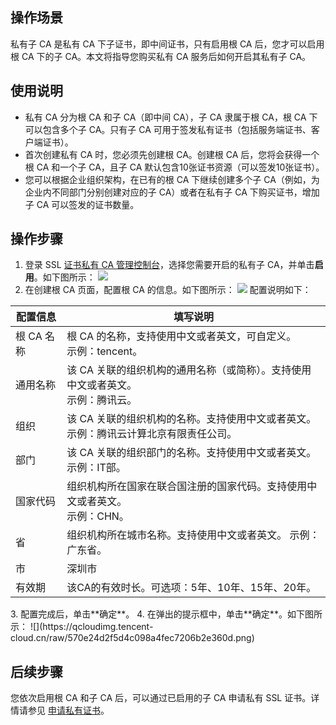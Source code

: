 ## 操作场景
私有子 CA 是私有 CA 下子证书，即中间证书，只有启用根 CA 后，您才可以启用根 CA 下的子 CA。本文将指导您购买私有 CA 服务后如何开启其私有子 CA。

## 使用说明
- 私有 CA 分为根 CA 和子 CA（即中间 CA），子 CA 隶属于根 CA，根 CA 下可以包含多个子 CA。只有子 CA 可用于签发私有证书（包括服务端证书、客户端证书）。
- 首次创建私有 CA 时，您必须先创建根 CA。创建根 CA 后，您将会获得一个根 CA 和一个子 CA，且子 CA 默认包含10张证书资源（可以签发10张证书）。
- 您可以根据企业组织架构，在已有的根 CA 下继续创建多个子 CA（例如，为企业内不同部门分别创建对应的子 CA）或者在私有子 CA 下购买证书，增加子 CA 可以签发的证书数量。

## 操作步骤
1. 登录 SSL [证书私有 CA 管理控制台](https://console.cloud.tencent.com/private-ca)，选择您需要开启的私有子 CA，并单击**启用**。如下图所示：
![](https://qcloudimg.tencent-cloud.cn/raw/38532156e5cb79bb27907c32e960b5d7.png)
2. 在创建根 CA 页面，配置根 CA 的信息。如下图所示：
![](https://qcloudimg.tencent-cloud.cn/raw/1b8053ae2c6d501f959f6c00407cd3d1.png)
配置说明如下：
<table>
<thead>
   <tr>
    <th>配置信息</th>
    <th>填写说明</th>
  </tr>
</thead>
<tbody>
  <tr>
    <td>根 CA 名称</td>
    <td>根 CA 的名称，支持使用中文或者英文，可自定义。<br>示例：tencent。</td>
  </tr>
  <tr>
    <td>通用名称</td>
    <td>该 CA 关联的组织机构的通用名称（或简称）。支持使用中文或者英文。<br>示例：腾讯云。</td>
  </tr>
  <tr>
    <td>组织</td>
    <td>该 CA 关联的组织机构的名称。支持使用中文或者英文。<br>示例：腾讯云计算北京有限责任公司。</td>
  </tr>
  <tr>
    <td>部门</td>
    <td>该 CA 关联的组织部门的名称。支持使用中文或者英文。<br>示例：IT部。</td>
  </tr>
  <tr>
    <td>国家代码</td>
    <td>组织机构所在国家在联合国注册的国家代码。支持使用中文或者英文。<br>示例：CHN。</td>
  </tr>
  <tr>
    <td>省</td>
    <td>组织机构所在城市名称。支持使用中文或者英文。
示例：广东省。</td>
  </tr>
  <tr>
    <td>市</td>
    <td>深圳市</td>
  </tr>
  <tr>
    <td>有效期</td>
    <td>该CA的有效时长。可选项：5年、10年、15年、20年。</td>
  </tr>
</tbody>
</table>
3. 配置完成后，单击**确定**。
4. 在弹出的提示框中，单击**确定**。如下图所示：
![](https://qcloudimg.tencent-cloud.cn/raw/570e24d2f5d4c098a4fec7206b2e360d.png)

## 后续步骤
您依次启用根 CA 和子 CA 后，可以通过已启用的子 CA 申请私有 SSL 证书。详情请参见 [申请私有证书](https://cloud.tencent.com/document/product/400/72334)。
